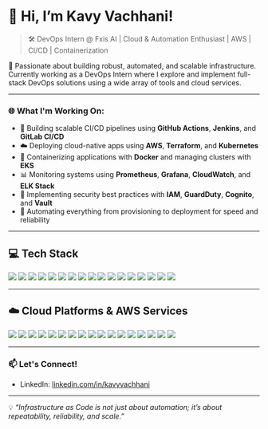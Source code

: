 # 👋 Hi, I’m Kavy Vachhani!

> 🛠 DevOps Intern @ Fxis AI | Cloud & Automation Enthusiast | AWS | CI/CD | Containerization

🚀 Passionate about building robust, automated, and scalable infrastructure. Currently working as a DevOps Intern where I explore and implement full-stack DevOps solutions using a wide array of tools and cloud services.

---

### 🌐 What I'm Working On:
- 🔧 Building scalable CI/CD pipelines using **GitHub Actions**, **Jenkins**, and **GitLab CI/CD**
- ☁️ Deploying cloud-native apps using **AWS**, **Terraform**, and **Kubernetes**
- 🐳 Containerizing applications with **Docker** and managing clusters with **EKS**
- 📊 Monitoring systems using **Prometheus**, **Grafana**, **CloudWatch**, and **ELK Stack**
- 🔐 Implementing security best practices with **IAM**, **GuardDuty**, **Cognito**, and **Vault**
- 🧩 Automating everything from provisioning to deployment for speed and reliability

---

## 💻 Tech Stack

<!-- DevOps Core -->
<img src="https://img.shields.io/badge/Terraform-%235835CC.svg?&style=for-the-badge&logo=terraform&logoColor=white"/>
<img src="https://img.shields.io/badge/Ansible-%23EE0000.svg?&style=for-the-badge&logo=ansible&logoColor=white"/>
<img src="https://img.shields.io/badge/Docker-%230db7ed.svg?&style=for-the-badge&logo=docker&logoColor=white"/>
<img src="https://img.shields.io/badge/Kubernetes-%23326CE5.svg?&style=for-the-badge&logo=kubernetes&logoColor=white"/>
<img src="https://img.shields.io/badge/Git-%23F05033.svg?&style=for-the-badge&logo=git&logoColor=white"/>
<img src="https://img.shields.io/badge/Linux-%23FCC624.svg?&style=for-the-badge&logo=linux&logoColor=black"/>

<!-- CI/CD -->
<img src="https://img.shields.io/badge/GitHub%20Actions-%232c3e50.svg?&style=for-the-badge&logo=github-actions&logoColor=white"/>
<img src="https://img.shields.io/badge/Jenkins-%23D24939.svg?&style=for-the-badge&logo=jenkins&logoColor=white"/>
<img src="https://img.shields.io/badge/GitLab%20CI-%23FC6D26.svg?&style=for-the-badge&logo=gitlab&logoColor=white"/>
<img src="https://img.shields.io/badge/Nexus-%23000000.svg?&style=for-the-badge&logo=sonatype&logoColor=white"/>

<!-- Monitoring & Logging -->
<img src="https://img.shields.io/badge/Prometheus-%23E6522C.svg?&style=for-the-badge&logo=prometheus&logoColor=white"/>
<img src="https://img.shields.io/badge/Grafana-%23F46800.svg?&style=for-the-badge&logo=grafana&logoColor=white"/>
<img src="https://img.shields.io/badge/ELK%20Stack-%23000000.svg?&style=for-the-badge&logo=elastic&logoColor=white"/>
<img src="https://img.shields.io/badge/Datadog-%234C4CFF.svg?&style=for-the-badge&logo=datadog&logoColor=white"/>

<!-- Scripting & Backend -->
<img src="https://img.shields.io/badge/Bash-%234EAA25.svg?&style=for-the-badge&logo=gnubash&logoColor=white"/>
<img src="https://img.shields.io/badge/Python-%233776AB.svg?&style=for-the-badge&logo=python&logoColor=white"/>
<img src="https://img.shields.io/badge/Node.js-%2343853D.svg?&style=for-the-badge&logo=node.js&logoColor=white"/>

---

## ☁️ Cloud Platforms & AWS Services

<!-- AWS Core -->
<img src="https://img.shields.io/badge/AWS-EC2-%23FF9900.svg?&style=for-the-badge&logo=amazon-aws&logoColor=white"/>
<img src="https://img.shields.io/badge/AWS-S3-%23FF9900.svg?&style=for-the-badge&logo=amazon-s3&logoColor=white"/>
<img src="https://img.shields.io/badge/AWS-Lambda-%23FF9900.svg?&style=for-the-badge&logo=aws-lambda&logoColor=white"/>
<img src="https://img.shields.io/badge/AWS-RDS-%23282A2D.svg?&style=for-the-badge&logo=amazon-rds&logoColor=white"/>
<img src="https://img.shields.io/badge/AWS-DynamoDB-%230A1F22.svg?&style=for-the-badge&logo=amazon-dynamodb&logoColor=white"/>
<img src="https://img.shields.io/badge/AWS-Route%2053-%230066CC.svg?&style=for-the-badge&logo=amazon-aws&logoColor=white"/>
<img src="https://img.shields.io/badge/AWS-VPC-%230073B3.svg?&style=for-the-badge&logo=amazon-aws&logoColor=white"/>
<img src="https://img.shields.io/badge/AWS-CloudFront-%23E47F1E.svg?&style=for-the-badge&logo=amazon-cloudfront&logoColor=white"/>

<!-- AWS DevOps -->
<img src="https://img.shields.io/badge/AWS-CodePipeline-%2341B883.svg?&style=for-the-badge&logo=aws-codepipeline&logoColor=white"/>
<img src="https://img.shields.io/badge/AWS-CodeBuild-%232DC0E8.svg?&style=for-the-badge&logo=aws-codebuild&logoColor=white"/>
<img src="https://img.shields.io/badge/AWS-CodeDeploy-%23F8991D.svg?&style=for-the-badge&logo=amazon-aws&logoColor=white"/>
<img src="https://img.shields.io/badge/AWS-CloudFormation-%23F38B00.svg?&style=for-the-badge&logo=aws-cloudformation&logoColor=white"/>

<!-- Monitoring & Security -->
<img src="https://img.shields.io/badge/AWS-CloudWatch-%23285EAC.svg?&style=for-the-badge&logo=amazon-cloudwatch&logoColor=white"/>
<img src="https://img.shields.io/badge/AWS-CloudTrail-%2321241F.svg?&style=for-the-badge&logo=amazon-aws&logoColor=white"/>
<img src="https://img.shields.io/badge/AWS-IAM-%23005694.svg?&style=for-the-badge&logo=amazon-iam&logoColor=white"/>
<img src="https://img.shields.io/badge/AWS-Cognito-%23ED3E81.svg?&style=for-the-badge&logo=amazon-cognito&logoColor=white"/>
<img src="https://img.shields.io/badge/AWS-GuardDuty-%23125A8D.svg?&style=for-the-badge&logo=amazon-guardduty&logoColor=white"/>

---

### 📫 Let's Connect!
- LinkedIn: [linkedin.com/in/kavyvachhani](https://linkedin.com/in/kavyvachhani)


---

💡 _“Infrastructure as Code is not just about automation; it’s about repeatability, reliability, and scale.”_
